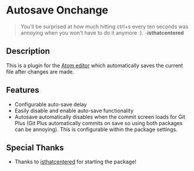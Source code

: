 # Autosave Onchange

> You'll be surprised at how much hitting ctrl+s every ten seconds was annoying when you won't have to do it anymore :). -**isthatcentered**

## Description
This is a plugin for the [Atom editor](https://atom.io/) which automatically saves the current file after changes are made.

## Features
* Configurable auto-save delay
* Easily disable and enable auto-save functionality
* Autosave automatically disables when the commit screen loads for Git Plus (Git Plus automatically commits on save so using both packages can be annoying). This is configurable within the package settings.

## Special Thanks
* Thanks to [isthatcentered](https://github.com/isthatcentered/) for starting the package!
